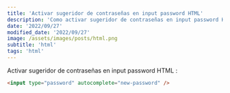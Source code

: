 ```yaml
---
title: 'Activar sugeridor de contraseñas en input password HTML'
description: 'Como activar sugeridor de contraseñas en input password HTML.'
date: '2022/09/27'
modified_date: '2022/09/27'
image: /assets/images/posts/html.png
subtitle: 'html'
tags: 'html'
---
```


Activar sugeridor de contraseñas en input password HTML :

```html
<input type="password" autocomplete="new-password" />
```
